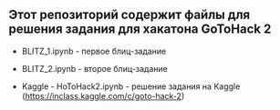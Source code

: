 ## Этот репозиторий содержит файлы для решения задания для хакатона GoToHack 2
* BLITZ_1.ipynb - первое блиц-задание

* BLITZ_2.ipynb - второе блиц-задание

* Kaggle - HoToHack2.ipynb - решение задания на Kaggle (https://inclass.kaggle.com/c/goto-hack-2)
